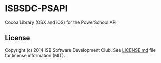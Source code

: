 ISBSDC-PSAPI
============

Cocoa Library (OSX and iOS) for the PowerSchool API

License
-------

Copyright (c) 2014 ISB Software Development Club. See [LICENSE.md](LICENSE.md) file for license information (MIT).
